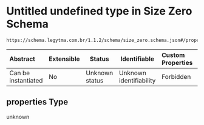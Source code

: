 # Untitled undefined type in Size Zero Schema

```txt
https://schema.legytma.com.br/1.1.2/schema/size_zero.schema.json#/properties
```




| Abstract            | Extensible | Status         | Identifiable            | Custom Properties | Additional Properties | Access Restrictions | Defined In                                                                        |
| :------------------ | ---------- | -------------- | ----------------------- | :---------------- | --------------------- | ------------------- | --------------------------------------------------------------------------------- |
| Can be instantiated | No         | Unknown status | Unknown identifiability | Forbidden         | Allowed               | none                | [size_zero.schema.json\*](../schema/size_zero.schema.json) |

## properties Type

unknown
